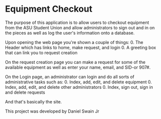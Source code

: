 Equipment Checkout
=======

The purpose of this application is to allow users to checkout equipment from the ASU Student Union and allow administrators to sign out and in on the pieces as well as log the user's information onto a database.

Upon opening the web page you're shown a couple of things:
0.  The Header which has links to home, make request, and login
0.  A greeting box that can link you to request creation

On the request creation page you can make a request for some of the available equipment as well as enter your name, email, and SID-or 907#.

On the Login page, an administrator can login and do all sorts of administrative tasks such as:
0.  Index, add, edit, and delete equipment
0.  Index, add, edit, and delete other administrators
0.  Index, sign out, sign in and delete requests
  
And that's basically the site.

This project was developed by Daniel Swain Jr

